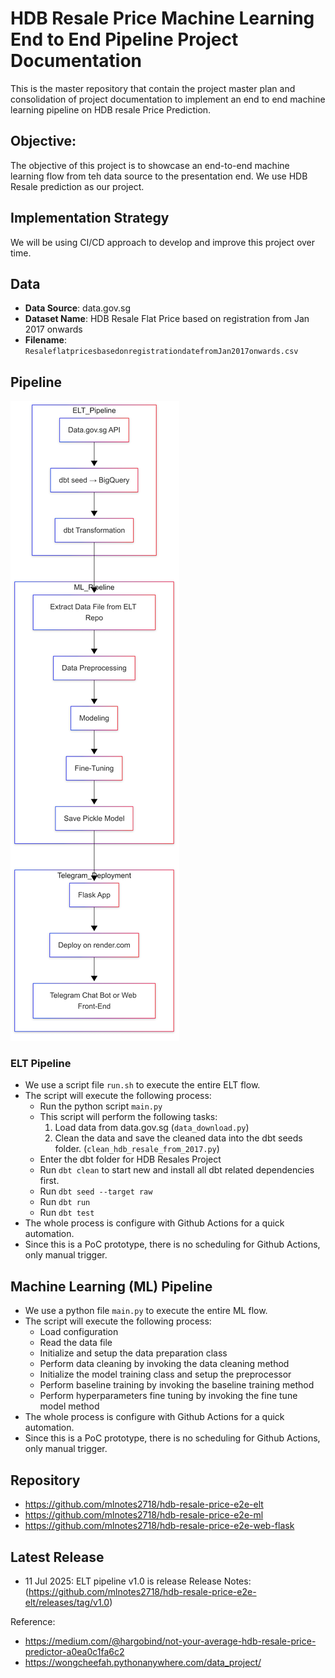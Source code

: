 # HDB Resale Price Machine Learning End to End Pipeline Project Documentation

This is the master repository that contain the project master plan and consolidation of project documentation to implement an end to end machine learning pipeline on HDB resale Price Prediction.

## Objective:
The objective of this project is to showcase an end-to-end machine learning flow from teh data source to the presentation end. We use HDB Resale prediction as our project.

## Implementation Strategy
We will be using CI/CD approach to develop and improve this project over time.

## Data
- **Data Source**: data.gov.sg
- **Dataset Name**:  HDB Resale Flat Price based on registration from Jan 2017 onwards
- **Filename**: `ResaleflatpricesbasedonregistrationdatefromJan2017onwards.csv`

## Pipeline
![alt text](assets/e2e_p1.png)

### ELT Pipeline
- We use a script file `run.sh` to execute the entire ELT flow.
- The script will execute the following process:
    - Run the python script `main.py`
    - This script will perform the following tasks:
        1. Load data from data.gov.sg (`data_download.py`)
        2. Clean the data and save the cleaned data into the dbt seeds folder. (`clean_hdb_resale_from_2017.py`)
    - Enter the dbt folder for HDB Resales Project
    - Run `dbt clean` to start new and install all dbt related dependencies first.
    - Run `dbt seed --target raw`
    - Run `dbt run`
    - Run `dbt test`
- The whole process is configure with Github Actions for a quick automation.
- Since this is a PoC prototype, there is no scheduling for Github Actions, only manual trigger.

## Machine Learning (ML) Pipeline
- We use a python file `main.py` to execute the entire ML flow.
- The script will execute the following process:
    - Load configuration
    - Read the data file
    - Initialize and setup the data preparation class
    - Perform data cleaning by invoking the data cleaning method
    - Initialize the model training class and setup the preprocessor
    - Perform baseline training by invoking the baseline training method
    - Perform hyperparameters fine tuning by invoking the fine tune model method
- The whole process is configure with Github Actions for a quick automation.
- Since this is a PoC prototype, there is no scheduling for Github Actions, only manual trigger.

## Repository
- https://github.com/mlnotes2718/hdb-resale-price-e2e-elt
- https://github.com/mlnotes2718/hdb-resale-price-e2e-ml
- https://github.com/mlnotes2718/hdb-resale-price-e2e-web-flask


## Latest Release
- 11 Jul 2025: ELT pipeline v1.0 is release Release Notes: (https://github.com/mlnotes2718/hdb-resale-price-e2e-elt/releases/tag/v1.0)


Reference:
- https://medium.com/@hargobind/not-your-average-hdb-resale-price-predictor-a0ea0c1fa6c2
- https://wongcheefah.pythonanywhere.com/data_project/